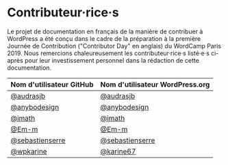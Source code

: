 # Contributeur·rice·s

Le projet de documentation en français de la manière de contribuer à WordPress a été conçu dans le cadre de la préparation à la première Journée de Contribution ("Contributor Day" en anglais) du WordCamp Paris 2019. Nous remercions chaleureusement les contributeur·rice·s listé·e·s ci-après pour leur investissement personnel dans la rédaction de cette documentation.

| Nom d'utilisateur GitHub | Nom d'utilisateur WordPress.org|
| --------------- | --------------------- |
| [@audrasjb](https://github.com/audrasjb) | [@audrasjb](https://profiles.wordpress.org/audrasjb) |
| [@anybodesign](https://github.com/anybodesign) | [@anybodesign](https://profiles.wordpress.org/anybodesign) |
| [@imath](https://github.com/imath) | [@imath](https://profiles.wordpress.org/imath) |
| [@Em-m](https://github.com/Em-m) | [@Em-m](https://profiles.wordpress.org/Em-m) |
| [@sebastienserre](https://github.com/sebastienserre) | [@sebastienserre](https://profiles.wordpress.org/sebastienserre) |
| [@wpkarine](https://github.com/wpkarine) | [@karine67](https://profiles.wordpress.org/karine67) |
